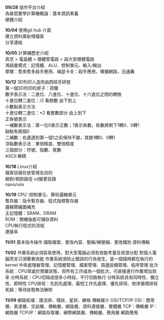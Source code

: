 **09/28**
協作平台介紹  
為甚麼要學計算機概論：基本資訊素養  
硬體介紹  

**10/04**
使用git hub 介面  
建立資料庫新增檔案  
分享連結  

**10/05**
計算機歷史介紹  
真空 > 電晶體 > 積體管電路 > 超大型積體電路  
馮紐曼模式：記憶體、ALU、控制單元、輸入/輸出  
摩爾：愈來愈多殺手應用、梅瑟卡夫：殺手應用，傳播網路，迅速轟  

**10/12**
3D列印人造肉由西班牙研發  
第一個3D列印的房子：荷蘭  
數字表示法：二進位、八進位、十進位、十六進位之間的轉換  
十進位轉二進位：/2 看餘數 由下到上   
小數點表示方法  
十進位轉二進位：*2 看整數部分 由上到下  
正負號表示  
一補數表示法：第一位0表示正數；1表示負數，負數將剩下1轉0、0轉1  
缺點有兩個0  
二補數：右邊遇到第一個1之前保持不變，其餘1轉0、0轉1  
浮點數表示法：單倍精度、雙倍精度  
三個部分：符號、指數、尾數  
ASCII 解碼  

**10/18**
Linux介紹  
檔案目錄存放管理及目的  
絕對/相對路徑 cd變更目錄  
nano/vim  

**10/19**
CPU`:控制單元、算術邏輯單元  
暫存器：指令暫存器、程式指標暫存器  
邏輯閘繪圖補充  
主記憶體：SRAM、DRAM  
ROM：關機後能可儲存資料  
CPU執行程式的流程  
連接阜  

**11/01**
基本指令操作
讀取檔案、更改內容、壓縮/解壓縮、更改檔別
資料傳輸

**11/02**
作業系統必須容易使用，對大型電腦必須有效能考量及資源分配
對個人電腦而言只須著重效能
作業系統須防止錯誤的行為發生，是一個隨時都在執行的kernel
中央處理器管理、記憶體管理、檔案管理、周邊設備管理、程序管理
批次系統：CPU常處於閒置狀態，但所有工作成為一個批次，可直接進行作業增加效率
分時系統：CPU切隔成很多小時段，不行切換執行
分時系統具有同時性、獨立性、即時性
CPU排班：先到先處理、最短工作先處理、優先排班、依序循環排班
死結：等待狀態無法解除

**11/09**
網路拓埔：匯流排、環狀、星狀、網格
傳輸媒介
OSI/TCP/IP
OSI：應用層、表達層、交談層、傳輸層、網路層、資料連接層、實體層
TCP：傳輸層
IP：網路層
TCP/IP：網路存取層、網際網路層、傳輸層、應用層
網路應用













